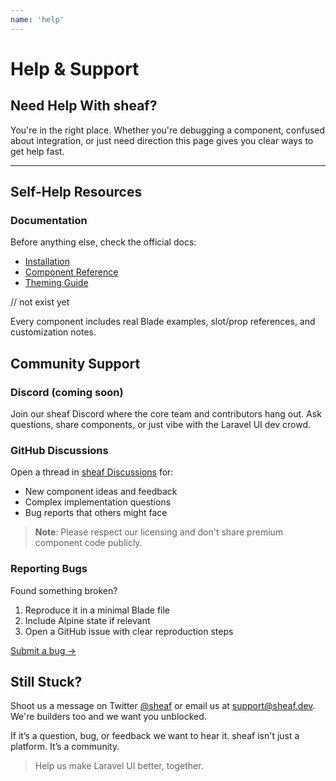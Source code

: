 ```yaml
---
name: 'help'
---
```

# Help & Support

## Need Help With sheaf?

You're in the right place. Whether you're debugging a component, confused about integration, or just need direction this page gives you clear ways to get help fast.

---

##  Self-Help Resources

###  Documentation

Before anything else, check the official docs:

* [Installation](/docs/guides/installation)
* [Component Reference](/docs/components)
* [Theming Guide](/docs/guides/themes)
<!-- * [Livewire Integration](/docs/livewire) --> // not exist yet

Every component includes real Blade examples, slot/prop references, and customization notes.

##  Community Support

### Discord (coming soon)

Join our sheaf Discord where the core team and contributors hang out. Ask questions, share components, or just vibe with the Laravel UI dev crowd.

### GitHub Discussions

Open a thread in [sheaf Discussions](https://github.com/orgs/sheafphp/discussions) for:

* New component ideas and feedback
* Complex implementation questions  
* Bug reports that others might face

> **Note**: Please respect our licensing and don't share premium component code publicly.

###  Reporting Bugs

Found something broken?

1. Reproduce it in a minimal Blade file
2. Include Alpine state if relevant
3. Open a GitHub issue with clear reproduction steps

[Submit a bug →](https://github.com/orgs/sheafphp/discussions)

## Still Stuck?

Shoot us a message on Twitter [@sheaf](https://twitter.com/sheaf) or email us at [support@sheaf.dev](mailto:support@sheaf.dev). We're builders too and we want you unblocked.


If it’s a question, bug, or feedback we want to hear it. sheaf isn't just a platform. It’s a community.

> Help us make Laravel UI better, together.
